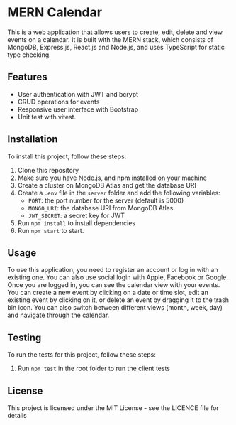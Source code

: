 # MERN Calendar

This is a web application that allows users to create, edit, delete and view events on a calendar. It is built with the MERN stack, which consists of MongoDB, Express.js, React.js and Node.js, and uses TypeScript for static type checking.

## Features

- User authentication with JWT and bcrypt
- CRUD operations for events
- Responsive user interface with Bootstrap
- Unit test with vitest.

## Installation

To install this project, follow these steps:

1. Clone this repository
2. Make sure you have Node.js, and npm installed on your machine
3. Create a cluster on MongoDB Atlas and get the database URI
4. Create a `.env` file in the `server` folder and add the following variables:
    - `PORT`: the port number for the server (default is 5000)
    - `MONGO_URI`: the database URI from MongoDB Atlas
    - `JWT_SECRET`: a secret key for JWT
5. Run `npm install` to install dependencies
6. Run `npm start` to start.

## Usage

To use this application, you need to register an account or log in with an existing one. You can also use social login with Apple, Facebook or Google. Once you are logged in, you can see the calendar view with your events. You can create a new event by clicking on a date or time slot, edit an existing event by clicking on it, or delete an event by dragging it to the trash bin icon. You can also switch between different views (month, week, day) and navigate through the calendar.

## Testing

To run the tests for this project, follow these steps:

1. Run `npm test` in the root folder to run the client tests

## License

This project is licensed under the MIT License - see the LICENCE file for details